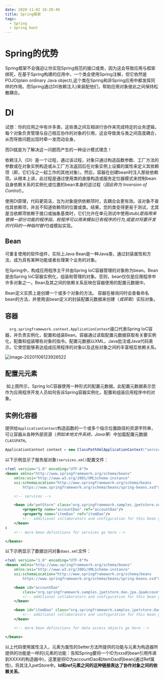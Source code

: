 ```yaml
---
date: 2020-11-02 16:20:40
title: Spring框架
tags:
  - Spring
  - Spring boot
---
```


# Spring的优势

  Spring框架不会强迫让你实现Spring规范的接口或类，因为这会导致应用与框架绑死，在基于Spring构建的应用中，一个类会使用Spring注解，但它依然是POJO(plain ordinary Java object),这个类在Spring和非Spring应用中都发挥同样的作用。而Spring通过DI(依赖注入)来装配他们，帮助应用对象彼此之间保持松散耦合。

# DI

  试想：你的应用之中有许多类，这些类之间互相进行协作来完成特定的业务逻辑，每个对象负责管理与自己相互协作的对象的引用，这会导致类与类之间高度耦合，从而导致问题出现时牵一发而动全身。

  而DI就是为了解决这一问题而产生的一种设计模式理念！

 依赖注入（DI）是一个过程，通过该过程，对象只通过构造函数参数、工厂方法的参数或在对象实例构造或从工厂方法返回后在对象实例上设置的属性来定义其依赖项（即，它们与之一起工作的其他对象）。然后，容器在创建bean时注入那些依赖项。从根本上讲，此过程是通过使用类的直接构造或服务定位器模式来控制bean自身依赖关系的实例化或位置的bean本身的逆过程（*因此称为 Inversion of Control*）。

  使用DI原理，代码更简洁，当为对象提供依赖项时，去耦合会更有效。该对象不查找其依赖项，并且不知道依赖项的位置或类。结果，您的类变得更易于测试，尤其是当依赖项依赖于接口或抽象基类时，它们允许在单元测试中使用stub(*是指用来替换一部分功能的程序段。桩程序可以用来模拟已有程序的行为,或是对将要开发的代码的一种临时替代*)或模拟实现。

## Bean

  可重复使用的软件组件，实际上Java Bean是一种Java类，通过封装属性和方法，成为具有某种功能或者处理某个业务的对象。

  在Spring中，构成应用程序主干并由Spring IoC容器管理的对象称为bean。Bean是由Spring IoC容器实例化，组装和管理的对象。否则，bean仅仅是应用程序中许多对象之一。Bean及其之间的依赖关系反映在容器使用的配置元数据中。

  Bean定义实质上是创建一个或多个对象的方法。 容器在被询问时会查看命名bean的方法，并使用该bean定义的封装配置元数据来创建（*或获取*）实际对象。

## 容器

`  org.springframework.context.ApplicationContext`接口代表Spring IoC容器，并负责实例化，配置和组装Bean。容器通过读取配置元数据获取有关要实例化，配置和组装哪些对象的指令。配置元数据以XML，Java批注或Java代码表示。它使您能够表达组成应用程序的对象以及这些对象之间的丰富相互依赖关系。

![image-20201106123926522](https://cdn.jsdelivr.net/gh/nanxi1234/picture//2020/20201106132452.png)

## 配置元元素

​    如上图所示，Spring IoC容器使用一种形式的配置元数据。此配置元数据表示您作为应用程序开发人员如何告诉Spring容器实例化，配置和组装应用程序中的对象。

## 实例化容器

提供给`ApplicationContext`构造函数的一个或多个指示位置路径的资源字符串，可让容器从各种外部资源（*例如本地文件系统，Java等*）中加载配置元数据`CLASSPATH`。

```java
ApplicationContext context = new ClassPathXmlApplicationContext("services.xml", "daos.xml");
```

以下示例显示了服务层对象`(services.xml)`配置文件：

```xml
<?xml version="1.0" encoding="UTF-8"?>
<beans xmlns="http://www.springframework.org/schema/beans"
    xmlns:xsi="http://www.w3.org/2001/XMLSchema-instance"
    xsi:schemaLocation="http://www.springframework.org/schema/beans
        https://www.springframework.org/schema/beans/spring-beans.xsd">

    <!-- services -->

    <bean id="petStore" class="org.springframework.samples.jpetstore.services.PetStoreServiceImpl">
        <property name="accountDao" ref="accountDao"/>
        <property name="itemDao" ref="itemDao"/>
        <!-- additional collaborators and configuration for this bean go here -->
    </bean>
c
    <!-- more bean definitions for services go here -->

</beans>
```

以下示例显示了数据访问对象`daos.xml`文件：

```xml
<?xml version="1.0" encoding="UTF-8"?>
<beans xmlns="http://www.springframework.org/schema/beans"
    xmlns:xsi="http://www.w3.org/2001/XMLSchema-instance"
    xsi:schemaLocation="http://www.springframework.org/schema/beans
        https://www.springframework.org/schema/beans/spring-beans.xsd">

    <bean id="accountDao"
        class="org.springframework.samples.jpetstore.dao.jpa.JpaAccountDao">
        <!-- additional collaborators and configuration for this bean go here -->
    </bean>

    <bean id="itemDao" class="org.springframework.samples.jpetstore.dao.jpa.JpaItemDao">
        <!-- additional collaborators and configuration for this bean go here -->
    </bean>

    <!-- more bean definitions for data access objects go here -->

</beans>
```

以上代码使用属性注入，<property>元素为属性的Setter方法所提供的功能与<constructor-arg>元素为构造器所提供的功能是一样的(<constructor-arg>元素的功能：告知Spring要将一个ID为xxx的bean引用传递到XXXX的构造器中)，这里是将ID为accountDao和itemDao的bean(通过Ref属性)，将其注入petStore中。**Id和ref元素之间的这种链接表达了协作对象之间的依赖关系**。

